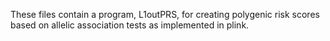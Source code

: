 These files contain a program, L1outPRS, for creating polygenic risk scores based on allelic association tests as implemented in plink.
